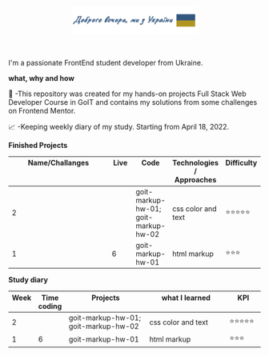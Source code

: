 <p align="center"><a href="https://github.com/dima-kyiv/"><img width="50%" src="./img/readme-header.png" /></a></p>

<br />

I'm a passionate FrontEnd student developer from Ukraine.

**what, why and how**

💼 -This repository was created for my hands-on projects Full Stack Web Developer Course in GoIT and contains my solutions from some challenges on Frontend Mentor.

📈 -Keeping weekly diary of my study. Starting from April 18, 2022.

**Finished Projects**

<table><thead><tr width ="100%">
<th valign="top" width="46%">Name/Challanges</th>
<th valign="top" width="10%">Live</th>
<th valign="top" width="10%">Code</th>
<th valign="top" width="20%">Technologies / Approaches</th>
<th valign="top" width="14%">Difficulty</th></tr></thead>

<tr><td>2</td><td></td><td>
goit-markup-hw-01; goit-markup-hw-02
</td><td>css color and text
</td><td>⭐⭐⭐⭐⭐</td></tr>
<tr><td>1</td><td>6</td><td>
goit-markup-hw-01
</td><td>
html markup
</td><td>⭐⭐⭐</td></tr>
</table>

**Study diary**

<table><thead><tr width ="100%">
<th valign="top" width="7%">Week</th>
<th valign="top" width="7%">Time coding</th>
<th valign="top" width="36%">Projects</th>
<th valign="top" width="36%">what I learned</th>
<th valign="top" width="14%">KPI</th></tr></thead>

<tr><td>2</td><td></td><td>
goit-markup-hw-01; goit-markup-hw-02
</td><td>css color and text
</td><td>⭐⭐⭐⭐⭐</td></tr>
<tr><td>1</td><td>6</td><td>
goit-markup-hw-01
</td><td>
html markup
</td><td>⭐⭐⭐</td></tr>
</table>
